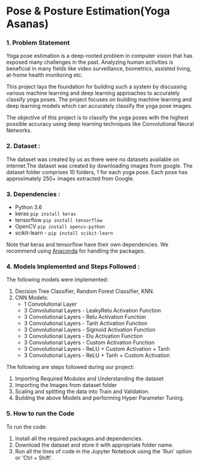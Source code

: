 # Pose & Posture Estimation(Yoga Asanas)

### 1. Problem Statement
Yoga pose estimation is a deep-rooted problem in computer vision that has exposed many challenges in the past. Analyzing human activities is beneficial in many fields like video surveillance, biometrics, assisted living, at-home health monitoring etc.

This project lays the foundation for building such a system by discussing various machine learning and deep learning approaches to accurately classify yoga poses. The project focuses on building machine learning and deep learning models which can accurately classify the yoga pose images. 

The objective of this project is to classify the yoga poses with the highest possible accuracy using deep learning techniques like Convolutional Neural Networks.


### 2. Dataset :
The dataset was created by us as there were no datasets available on internet.The dataset was created by downloading images from google. The dataset folder comprises 10 folders, 1 for each yoga pose. Each pose has approximately 250+ images extracted from Google.

### 3. Dependencies :
- Python 3.6
- keras `pip install keras`
- tensorflow `pip install tensorflow`
- OpenCV `pip install opencv-python`
- scikit-learn - `pip install scikit-learn`

Note that keras and tensorflow have their own dependencies. We recommend using [Anaconda](https://www.anaconda.com/) for handling the packages.

### 4. Models Implemented and Steps Followed :
The following models were implemented:
1. Decision Tree Classifier, Random Forest Classifier, KNN.
2. CNN Models:
    - 1 Convolutional Layer
    - 3 Convolutional Layers - LeakyRelu Activation Function
    - 3 Convolutional Layers - Relu Activation Function
    - 3 Convolutional Layers - Tanh Activation Function
    - 3 Convolutional Layers - Sigmoid Activation Function
    - 3 Convolutional Layers - Elu Activation Function
    - 3 Convolutional Layers - Custom Activation Function
    - 3 Convolutional Layers - ReLU + Custom Activation + Tanh
    - 3 Convolutional Layers - ReLU + Tanh + Custom Activation

The following are steps followed during our project:

1. Importing Required Modules and Understanding the dataset
2. Importing the Images from dataset folder
3. Scaling and splitting the data into Train and Validation.
4. Building the above Models and performing Hyper Parameter Tuning.


### 5. How to run the Code
To run the code:
1. Install all the required packages and dependencies. 
2. Download the dataset and store it with appropriate folder name.
3. Run all the lines of code in the Jupyter Notebook using the 'Run' option or 'Ctrl + Shift'.




